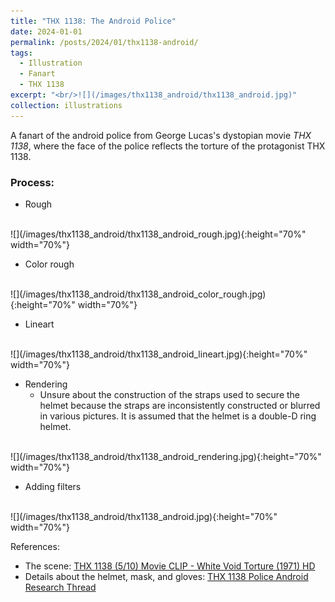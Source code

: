 ```yaml
---
title: "THX 1138: The Android Police"
date: 2024-01-01
permalink: /posts/2024/01/thx1138-android/
tags:
  - Illustration
  - Fanart
  - THX 1138
excerpt: "<br/>![](/images/thx1138_android/thx1138_android.jpg)"
collection: illustrations
---
```

A fanart of the android police from George Lucas's dystopian movie *THX 1138*, where the face of the police reflects the torture of the protagonist THX 1138.

### Process: 

* Rough
<br>
![](/images/thx1138_android/thx1138_android_rough.jpg){:height="70%" width="70%"}


* Color rough
<br>
    ![](/images/thx1138_android/thx1138_android_color_rough.jpg){:height="70%" width="70%"}

* Lineart
<br>
![](/images/thx1138_android/thx1138_android_lineart.jpg){:height="70%" width="70%"}

* Rendering
    - Unsure about the construction of the straps used to secure the helmet because the straps are inconsistently constructed or blurred in various pictures. It is assumed that the helmet is a double-D ring helmet.
<br>
![](/images/thx1138_android/thx1138_android_rendering.jpg){:height="70%" width="70%"}

* Adding filters
<br>
![](/images/thx1138_android/thx1138_android.jpg){:height="70%" width="70%"}

References:
- The scene: [THX 1138 (5/10) Movie CLIP - White Void Torture (1971) HD](https://www.youtube.com/watch?v=nkQAhpLBok8)
- Details about the helmet, mask, and gloves: [THX 1138 Police Android Research Thread](https://www.therpf.com/forums/threads/thx-1138-police-android-research-thread.348723/)